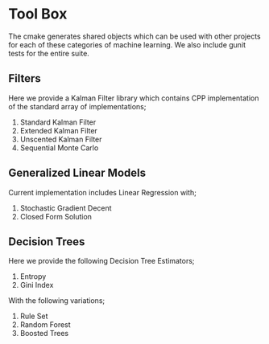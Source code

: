 # Tool Box

The cmake generates shared objects which can be used with other projects for each of these categories of machine learning.
We also include gunit tests for the entire suite.

## Filters

Here we provide a Kalman Filter library which contains CPP implementation of the standard array of implementations;

1. Standard Kalman Filter
2. Extended Kalman Filter
3. Unscented Kalman Filter
4. Sequential Monte Carlo


## Generalized Linear Models

Current implementation includes Linear Regression with;

1. Stochastic Gradient Decent
2. Closed Form Solution

## Decision Trees

Here we provide the following Decision Tree Estimators;

1. Entropy 
2. Gini Index

With the following variations;

1. Rule Set
2. Random Forest
3. Boosted Trees
